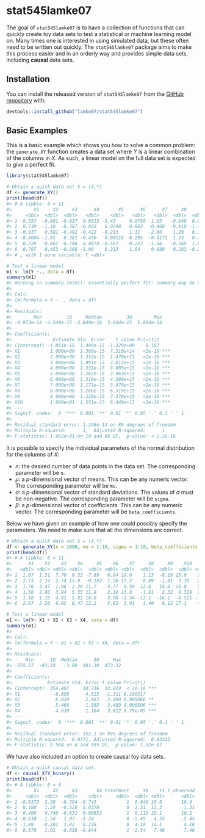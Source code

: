 
<!-- README.md is generated from README.Rmd. Please edit that file -->

# stat545lamke07

<!-- badges: start -->
<!-- badges: end -->

The goal of `stat545lamke07` is to have a collection of functions that
can quickly create toy data sets to test a statistical or machine
learning model on. Many times one is interested in using simulated data,
but these often need to be written out quickly. The `stat545lamke07`
package aims to make this process easier and in an orderly way and
provides simple data sets, including **causal** data sets.

## Installation

You can install the released version of `stat545lamke07` from the
[GitHub repository](https://github.com/lamke07/stat545lamke07) with:

``` r
devtools::install_github("lamke07/stat545lamke07")
```

## Basic Examples

This is a basic example which shows you how to solve a common problem:
the `generate_XY` function creates a data set where *Y* is a linear
combination of the columns in *X*. As such, a linear model on the full
data set is expected to give a perfect fit.

``` r
library(stat545lamke07)

# Obtain a quick data set S = (X,Y)
df <- generate_XY()
print(head(df))
#> # A tibble: 6 × 11
#>        X1     X2     X3      X4       X5      X6      X7     X8     X9    X10
#>     <dbl>  <dbl>  <dbl>   <dbl>    <dbl>   <dbl>   <dbl>  <dbl>  <dbl>  <dbl>
#> 1  0.557  -0.861 -0.837  0.0513 -1.43     0.0750 -1.65   -0.648  0.818 -1.16 
#> 2  0.739  -1.18  -0.387 -0.889   0.0598   0.883  -0.400  -0.919 -1.49   0.584
#> 3 -0.937   0.581 -0.492 -0.422  -0.213    1.11   -2.00    1.29   0.107  0.115
#> 4 -0.0604 -1.95   0.381 -0.456   0.00116  0.295  -0.0171  1.33   0.497  0.144
#> 5  0.229  -0.867 -0.790  0.0674 -0.567   -0.222  -1.66   -0.265  1.86   0.329
#> 6 -0.797   0.453 -0.268 -1.06    0.213    1.04    0.880   0.203 -0.231  0.389
#> # … with 1 more variable: Y <dbl>

# Test a linear model
m1 <- lm(Y ~., data = df)
summary(m1)
#> Warning in summary.lm(m1): essentially perfect fit: summary may be unreliable
#> 
#> Call:
#> lm(formula = Y ~ ., data = df)
#> 
#> Residuals:
#>        Min         1Q     Median         3Q        Max 
#> -4.973e-14 -4.549e-15 -3.840e-16  3.644e-15  5.054e-14 
#> 
#> Coefficients:
#>               Estimate Std. Error    t value Pr(>|t|)    
#> (Intercept) -1.861e-15  1.400e-15 -1.329e+00    0.187    
#> X1           1.000e+00  1.368e-15  7.310e+14   <2e-16 ***
#> X2           2.000e+00  1.352e-15  1.479e+15   <2e-16 ***
#> X3           3.000e+00  1.491e-15  2.012e+15   <2e-16 ***
#> X4           4.000e+00  1.331e-15  3.005e+15   <2e-16 ***
#> X5           5.000e+00  1.262e-15  3.963e+15   <2e-16 ***
#> X6           6.000e+00  1.310e-15  4.580e+15   <2e-16 ***
#> X7           7.000e+00  1.171e-15  5.978e+15   <2e-16 ***
#> X8           8.000e+00  1.266e-15  6.319e+15   <2e-16 ***
#> X9           9.000e+00  1.220e-15  7.376e+15   <2e-16 ***
#> X10          1.000e+01  1.551e-15  6.449e+15   <2e-16 ***
#> ---
#> Signif. codes:  0 '***' 0.001 '**' 0.01 '*' 0.05 '.' 0.1 ' ' 1
#> 
#> Residual standard error: 1.246e-14 on 89 degrees of freedom
#> Multiple R-squared:      1,  Adjusted R-squared:      1 
#> F-statistic: 1.962e+31 on 10 and 89 DF,  p-value: < 2.2e-16
```

It is possible to specify the individual parameters of the normal
distribution for the columns of *X*:

-   *n*: the desired number of data points in the data set. The
    corresponding parameter will be `n`.
-   *μ*: a *p*-dimensional vector of means. This can be any numeric
    vector. The corresponding parameter will be `mu`.
-   *σ*: a *p*-dimensional vector of standard deviations. The values of
    *σ* must be non-negative. The corresponding parameter will be
    `sigma`.
-   *β*: a *p*-dimensional vector of coefficients. This can be any
    numeric vector. The corresponding parameter will be
    `beta_coefficients`.

Below we have given an example of how one could possibly specify the
parameters. We need to make sure that all the dimensions are correct.

``` r
# Obtain a quick data set S = (X,Y)
df <- generate_XY(n = 1000, mu = 1:10, sigma = 1:10, beta_coefficients = 1:10)
print(head(df))
#> # A tibble: 6 × 11
#>      X1    X2    X3    X4     X5    X6    X7     X8     X9    X10     Y
#>   <dbl> <dbl> <dbl> <dbl>  <dbl> <dbl> <dbl>  <dbl>  <dbl>  <dbl> <dbl>
#> 1  1.87  1.31  7.70  6.33 -7.89   6.94 19.0    1.13  -6.19 15.0    291.
#> 2  2.73  2.14  2.74 13.8  -0.182  1.26 17.2    8.89  -1.81  3.39   286.
#> 3  1.76  3.47  1.96  2.30 11.7    4.77  8.59  12.8   18.0  16.0    596.
#> 4  1.50  2.96  3.94  5.35 11.8    2.10 13.8   -1.81   2.32  0.329  218.
#> 5  1.18  1.16  4.91  5.81 10.0    3.08 -1.34 -12.1  -16.1  -0.521 -146.
#> 6  2.07  2.20  8.92  8.47 12.2    5.92  3.91   1.40   8.12 17.1    446.

# Test a linear model
m1 <- lm(Y~ X1 + X2 + X3 + X4, data = df)
summary(m1)
#> 
#> Call:
#> lm(formula = Y ~ X1 + X2 + X3 + X4, data = df)
#> 
#> Residuals:
#>     Min      1Q  Median      3Q     Max 
#> -555.37  -93.34   -3.90  101.38  473.32 
#> 
#> Coefficients:
#>             Estimate Std. Error t value Pr(>|t|)    
#> (Intercept)  354.487     10.736  33.019  < 2e-16 ***
#> X1            -6.059      4.623  -1.311 0.190317    
#> X2             6.929      2.467   2.809 0.005066 ** 
#> X3             5.460      1.565   3.489 0.000506 ***
#> X4             4.630      1.184   3.912 9.79e-05 ***
#> ---
#> Signif. codes:  0 '***' 0.001 '**' 0.01 '*' 0.05 '.' 0.1 ' ' 1
#> 
#> Residual standard error: 152.1 on 995 degrees of freedom
#> Multiple R-squared:  0.0371, Adjusted R-squared:  0.03323 
#> F-statistic: 9.584 on 4 and 995 DF,  p-value: 1.32e-07
```

We have also included an option to create causal toy data sets.

``` r
# Obtain a quick causal data set.
df <- causal_XTY_binary()
print(head(df))
#> # A tibble: 6 × 8
#>        X1     X2     X3       X4 treatment     Y0    Y1 Y_observed
#>     <dbl>  <dbl>  <dbl>    <dbl>     <dbl>  <dbl> <dbl>      <dbl>
#> 1 -0.0373  2.38  -0.304 -0.743           1  0.840 10.8       10.8 
#> 2  0.180   1.29  -0.528  0.0370          0  1.31  11.3        1.31
#> 3  0.499   0.740 -0.631  0.00653         1  0.113 10.1       10.1 
#> 4 -0.610  -1.54   1.07  -1.24            0 -5.45   4.55      -5.45
#> 5 -1.89   -0.201  1.82   0.236           0  4.10  14.1        4.10
#> 6  0.670   1.01  -0.618 -0.844           1 -2.54   7.46       7.46
```
